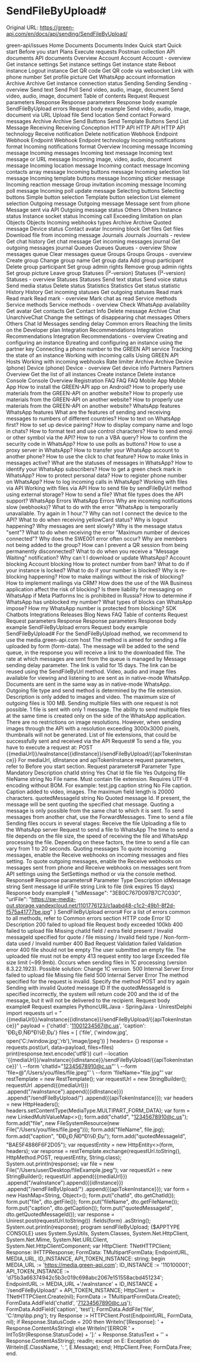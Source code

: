 # SendFileByUpload#

Original URL: https://green-api.com/en/docs/api/sending/SendFileByUpload/

green-api/issues Home Documents Documents Index Quick start Quick start Before you start Plans Execute requests Postman collection API documents API documents Overview Account Account Account - overview Get instance settings Set instance settings Get instance state Reboot instance Logout instance Get QR code Get QR code via websocket Link with phone number Set profile picture Get WhatsApp account information Archive Archive Get instance connection status Sending Sending Sending - overview Send text Send Poll Send video, audio, image, document Send video, audio, image, document Table of contents Request Request parameters Response Response parameters Response body example SendFileByUpload errors Request body example Send video, audio, image, document via URL Upload file Send location Send contact Forward messages Archive Archive Send Buttons Send Template Buttons Send List Message Receiving Receiving Conception HTTP API HTTP API HTTP API technology Receive notification Delete notification Webhook Endpoint Webhook Endpoint Webhook Endpoint technology Incoming notifications format Incoming notifications format Overview Incoming message Incoming message Incoming messages Incoming text message Incoming text message or URL message Incoming image, video, audio, document message Incoming location message Incoming contact message Incoming contacts array message Incoming buttons message Incoming selection list message Incoming template buttons message Incoming sticker message Incoming reaction message Group invitation incoming message Incoming poll message Incoming poll update message Selecting buttons Selecting buttons Simple button selection Template button selection List element selection Outgoing message Outgoing message Message sent from phone Message sent via API Outgoing message status Others Others Instance status Instance socket status Incoming call Exceeding limitation on plan Objects Objects Incoming webhooks types Archive Archive Quoted message Device status Contact avatar Incoming block Get files Get files Download file from incoming message Journals Journals Journals - review Get chat history Get chat message Get incoming messages journal Get outgoing messages journal Queues Queues Queues - overview Show messages queue Clear messages queue Groups Groups Groups - overview Create group Change group name Get group data Add group participant Delete group participant Set group admin rights Remove group admin rights Set group picture Leave group Statuses (Î²-version) Statuses (Î²-version) Statuses - overview Statuses Statuses Send text status Send voice status Send media status Delete status Statistics Statistics Get status statistic History History Get incoming statuses Get outgoing statuses Read mark Read mark Read mark - overview Mark chat as read Service methods Service methods Service methods - overview Check WhatsApp availability Get avatar Get contacts Get Contact Info Delete message Archive Chat UnarchiveChat Change the settings of disappearing chat messages Others Others Chat Id Messages sending delay Common errors Reaching the limits on the Developer plan Integration Recommendations Integration Recommendations Integration Recommendations - overview Creating and configuring an instance Ð¡reating and configuring an instance using the partner key Connecting a phone number to the GREEN API service Tracking the state of an instance Working with incoming calls Using GREEN API Hosts Working with incoming webhooks Rate limiter Archive Archive Device (phone) Device (phone) Device - overview Get device info Partners Partners Overview Get the list of all instances Create instance Delete instance Console Console Overview Registration FAQ FAQ FAQ Mobile App Mobile App How to install the GREEN-API app on Android? How to properly use materials from the GREEN-API on another website? How to properly use materials from the GREEN-API on another website? How to properly use materials from the GREEN-API on another website? WhatsApp features WhatsApp features What are the features of sending and receiving messages to numbers of different countries? How to text on WhatsApp first? How to set up device pairing? How to display company name and logo in chats? How to format text and use control characters? How to send emoji or other symbol via the API? How to run a VBA query? How to confirm the security code in WhatsApp? How to use polls as buttons? How to use a proxy server in WhatsApp? How to transfer your WhatsApp account to another phone? How to use the click to chat feature? How to make links in messages active? What are the statuses of messages in WhatsApp? How to identify your WhatsApp subscribers? How to get a green check mark in WhatsApp? How to protect personal data? How to register phone number on WhatsApp? How to log incoming calls in WhatsApp? Working with files via API Working with files via API How to send file by sendFileByUrl method using external storage? How to send a file? What file types does the API support? WhatsApp Errors WhatsApp Errors Why are incoming notifications slow (webhooks)? What to do with the error "WhatsApp is temporarily unavailable. Try again in 1 hour."? Why can not I connect the device to the API? What to do when receiving yellowCard status? Why is logout happening? Why messages are sent slowly? Why is the message status "sent"? What to do when receiving the error "Maximum number of devices connected"? Why does the SWE001 error often occur? Why are members not being added to the group? How can I prevent a QR session from being permanently disconnected? What to do when you receive a "Message Waiting" notification? Why can`t I download or update WhatsApp? Account blocking Account blocking How to protect number from ban? What to do if your instance is locked? What to do if your number is blocked? Why is re-blocking happening? How to make mailings without the risk of blocking? How to implement mailings via CRM? How does the use of the WA Business application affect the risk of blocking? Is there liability for messaging on WhatsApp if Meta Platforms Inc is prohibited in Russia? How to determine if WhatsApp has unblocked my number? What types of blocks can WhatsApp impose? How my WhatsApp number is protected from blocking? SDK Chatbots Integrations Releases Blog News FAQ Table of contents Request Request parameters Response Response parameters Response body example SendFileByUpload errors Request body example SendFileByUpload# For the SendFileByUpload method, we recommend to use the media.green-api.com host The method is aimed for sending a file uploaded by form (form-data). The message will be added to the send queue, in the response you will receive a link to the downloaded file. The rate at which messages are sent from the queue is managed by Message sending delay parameter. The link is valid for 15 days. The link can be reused using the SendFileByUrl method. Video, audio and image files available for viewing and listening to are sent as in native-mode WhatsApp. Documents are sent in the same way as in native-mode WhatsApp. Outgoing file type and send method is determined by the file extension. Description is only added to images and video. The maximum size of outgoing files is 100 MB. Sending multiple files with one request is not possible. 1 file is sent with only 1 message. The ability to send multiple files at the same time is created only on the side of the WhatsApp application. There are no restrictions on image resolutions. However, when sending images through the API with a resolution exceeding 3000x3000 pixels, thumbnails will not be generated. List of file extensions, that could be successfully sent and received via the API Request# To send a file, you have to execute a request at: POST {{mediaUrl}}/waInstance{{idInstance}}/sendFileByUpload/{{apiTokenInstance}} For mediaUrl, idInstance and apiTokenInstance request parameters, refer to Before you start section. Request parameters# Parameter Type Mandatory Description chatId string Yes Chat Id file file Yes Outgoing file fileName string No File name. Must contain file extension. Requires UTF-8 encoding without BOM. For example: test.jpg caption string No File caption. Caption added to video, images. The maximum field length is 20000 characters. quotedMessageId string No Quoted message Id. If present, the message will be sent quoting the specified chat message. Quoting a message is only possible from the same chat to which it is sent. To send messages from another chat, use the ForwardMessages. Time to send a file Sending files occurs in several stages: Receive the file Uploading a file to the WhatsApp server Request to send a file to WhatsApp The time to send a file depends on the file size, the speed of receiving the file and WhatsApp processing the file. Depending on these factors, the time to send a file can vary from 1 to 20 seconds. Quoting messages To quote incoming messages, enable the Receive webhooks on incoming messages and files setting. To quote outgoing messages, enable the Receive webhooks on messages sent from phone and Receive webhooks on messages sent from API settings using the SetSettings method or via the console method. Response# Response parameters# Parameter Type Description idMessage string Sent message Id urlFile string Link to file (link expires 15 days) Response body example# { "idMessage": "3EB0C767D097B7C7C030", "urlFile": "https://sw-media-out.storage.yandexcloud.net/1101776123/c1aabd48-c1c2-49b1-8f2d-f575a41777be.jpg" } SendFileByUpload errors# For a list of errors common to all methods, refer to Common errors section HTTP code Error ID Description 200 failed to upload file Request body exceeded 100kb 400 failed to upload file Missing chatId field / extra field present / Invalid messageId specified for quote / file missing / Invalid field type / Non-form-data used / Invalid number 400 Bad Request Validation failed Validation error 400 file should not be empty The user submitted an empty file. The uploaded file must not be empty 413 request entity too large Exceeded file size limit (~99.9mb). Occurs when sending files in 1C processing (version 8.3.22.1923). Possible solution: Change 1C version. 500 Internal Server Error failed to upload file Missing file field 500 Internal Server Error The method specified for the request is invalid. Specify the method POST and try again Sending with invalid Quoted message ID If the quotedMessageId is specified incorrectly, the system will return code 200 and the id of the message, but it will not be delivered to the recipient. Request body example# Request examples PythoncURLJava - SpringJava - UnirestDelphi import requests url = "{{mediaUrl}}/waInstance{{idInstance}}/sendFileByUpload/{{apiTokenInstance}}" payload = {'chatId': '11001234567@c.us', 'caption': 'ÐÐ¿Ð¸ÑÐ°Ð½Ð¸Ðµ'} files = [ ('file', ('window.jpg', open('C:/window.jpg','rb'),'image/jpeg')) ] headers= {} response = requests.post(url, data=payload, files=files) print(response.text.encode('utf8')) curl --location '{{mediaUrl}}/waInstance{{idInstance}}/sendFileByUpload/{{apiTokenInstance}}' \ --form 'chatId="12345678910@c.us"' \ --form 'file=@"/Users/you/files/file.jpeg"' \ --form 'fileName="file.jpg"' var restTemplate = new RestTemplate(); var requestUrl = new StringBuilder(); requestUrl .append({{mediaUrl}}) .append("/waInstance").append({{idInstance}}) .append("/sendFileByUpload/") .append({{apiTokenInstance}}); var headers = new HttpHeaders(); headers.setContentType(MediaType.MULTIPART_FORM_DATA); var form = new LinkedMultiValueMap<>(); form.add("chatId", "12345678910@c.us"); form.add("file", new FileSystemResource(new File("/Users/you/files/file.jpeg"))); form.add("fileName", file.jpg); form.add("caption", "ÐÐ¿Ð¸ÑÐ°Ð½Ð¸Ðµ"); form.add("quotedMessageId", "BAE5F4886F6F2D05"); var requestEntity = new HttpEntity<>(form, headers); var response = restTemplate.exchange(requestUrl.toString(), HttpMethod.POST, requestEntity, String.class); System.out.println(response); var file = new File("/Users/user/Desktop/fileExample.jpeg"); var requestUrl = new StringBuilder(); requestUrl .append({{mediaUrl}}) .append("/waInstance").append({{idInstance}}) .append("/sendFileByUpload/") .append({{apiTokenInstance}}); var form = new HashMap<String, Object>(); form.put("chatId", dto.getChatId()); form.put("file", dto.getFile()); form.put("fileName", dto.getFileName()); form.put("caption", dto.getCaption()); form.put("quotedMessageId", dto.getQuotedMessageId()); var response = Unirest.post(requestUrl.toString()) .fields(form) .asString(); System.out.println(response); program sendFileByUpload; {$APPTYPE CONSOLE} uses System.SysUtils, System.Classes, System.Net.HttpClient, System.Net.Mime, System.Net.URLClient, System.Net.HttpClientComponent; var HttpClient: TNetHTTPClient; Response: IHTTPResponse; FormData: TMultipartFormData; EndpointURL, MEDIA_URL, ID_INSTANCE, API_TOKEN_INSTANCE: string; begin MEDIA_URL := 'https://media.green-api.com'; ID_INSTANCE := '110100001'; API_TOKEN_INSTANCE := 'd75b3a66374942c5b3c019c698abc2067e151558acbd451234'; EndpointURL := MEDIA_URL +'/waInstance' + ID_INSTANCE + '/sendFileByUpload/' + API_TOKEN_INSTANCE; HttpClient := TNetHTTPClient.Create(nil); FormData := TMultipartFormData.Create(); FormData.AddField('chatId', '71234567890@c.us'); FormData.AddField('caption', 'test'); FormData.AddFile('file', 'C:\tmp\bp.png'); try Response := HTTPClient.Post(EndpointURL, FormData, nil); if Response.StatusCode = 200 then Writeln('[Response]: ' + Response.ContentAsString) else Writeln('[ERROR ' + IntToStr(Response.StatusCode) + ']:' + Response.StatusText + '' + Response.ContentAsString); readln; except on E: Exception do Writeln(E.ClassName, ': ', E.Message); end; HttpClient.Free; FormData.Free; end.